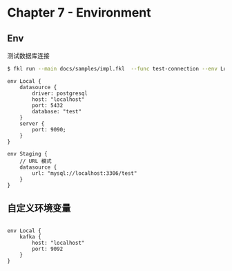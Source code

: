 # Chapter 7 - Environment

## Env

测试数据库连接

```bash
$ fkl run --main docs/samples/impl.fkl  --func test-connection --env Local
```

```feakin
env Local {
    datasource {
        driver: postgresql
        host: "localhost"
        port: 5432
        database: "test"
    }
    server {
        port: 9090;
    }
}

env Staging {
    // URL 模式
    datasource {
        url: "mysql://localhost:3306/test"
    }
}
```

## 自定义环境变量

```feakin

env Local {
    kafka {
        host: "localhost"
        port: 9092
    }
}
```
